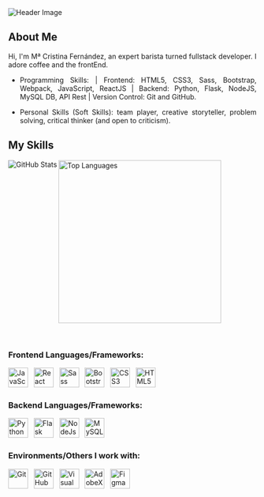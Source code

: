 <img src="../img/codeBanner1.jpg" alt="Header Image">

## About Me

<p align="justify">Hi, I'm Mª Cristina Fernández, an expert barista turned fullstack developer. I adore coffee and the frontEnd.
</p>

- <p align="justify">Programming Skills: | Frontend: HTML5, CSS3, Sass, Bootstrap, Webpack, JavaScript, ReactJS | Backend: Python, Flask, NodeJS, MySQL DB, API Rest | Version Control: Git and GitHub.</p>

- <p align="justify">Personal Skills (Soft Skills):  team player, creative storyteller, problem solving, critical thinker (and open to criticism).</p>

## My Skills

<!-- <img src="https://github-readme-stats.vercel.app/api?username=jesus-cano-ortega" alt="GitHub Stats"> <img align="top" src="https://github-readme-stats.vercel.app/api/top-langs/?username=jesus-cano-ortega&layout=compact" alt="Top Languages"> -->

<p>
    <img src="https://github-readme-stats.vercel.app/api?username=jesus-cano-ortega&card_width=330" alt="GitHub Stats" align="left"><img src="https://github-readme-stats.vercel.app/api/top-langs?username=jesus-cano-ortega&layout=compact&card_width=275&hide=c,meson,makefile,shell,dockerfile,m4" alt="Top Languages" align="top right" width="330">
</p>
<br>
 
### Frontend Languages/Frameworks:

<p align="justify">
    <img src="./icons/javascript-logo-svg.svg" alt="JavaScript" width="40" height="40"/>&nbsp;&nbsp;
    <img src="./icons/react-logo-svg.svg" alt="React" width="40" height="40"/>&nbsp;&nbsp;
    <img src="./icons/sass-logo-svg.svg" alt="Sass" width="40" height="40"/>&nbsp;&nbsp;
    <img src="./icons/bootstrap-logo-svg.svg" alt="Bootstrap" width="40" height="40"/>&nbsp;&nbsp;
    <img src="./icons/css3-logo-svg.svg" alt="CSS3" width="40" height="40"/>&nbsp;&nbsp;
    <img src="./icons/html-logo-svg.svg" alt="HTML5" width="40" height="40"/>
</p>

### Backend Languages/Frameworks:

<p align="justify">
    <img src="./icons/python-logo-svg.svg" alt="Python" width="40" height="40"/>&nbsp;&nbsp;
    <img src="./icons/flask-logo-svg.svg" alt="Flask" width="40" height="40"/>&nbsp;&nbsp;
    <img src="./icons/nodejs-logo-svg.svg" alt="NodeJs" width="40" height="40"/>&nbsp;&nbsp;
    <img src="./icons/mysql-logo-svg.svg" alt="MySQL" width="40" height="40"/>

</p>

### Environments/Others I work with:

<p align="justify">
    <img src="./icons/git-logo-svg.svg" alt="Git" width="40" height="40"/>&nbsp;&nbsp;
    <img src="./icons/github-logo-svg.svg" alt="GitHub" width="40" height="40"/>&nbsp;&nbsp;
    <img src="./icons/vscode-logo-svg.svg" alt="Visual Studio Code" width="40" height="40"/>&nbsp;&nbsp;
    <img src="./icons/adobexd-logo-svg.svg" alt="AdobeXd" width="40" height="40"/>&nbsp;&nbsp;
    <img src="./icons/figma-logo-svg.svg" alt="Figma" width="40" height="40"/>
</p>
